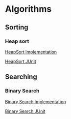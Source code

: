 # Algorithms

## Sorting
### Heap sort

[HeapSort Implementation](https://github.com/goutamsh/algorithms/blob/master/src/main/java/com/gshepur/sorting/heapsort/HeapSort.java)

[HeapSort JUnit](https://github.com/goutamsh/algorithms/blob/master/src/test/java/com/gshepur/sorting/heapsort/HeapSortTest.java)

## Searching
### Binary Search
[Binary Search Implementation](https://github.com/goutamsh/algorithms/blob/master/src/main/java/com/gshepur/searching/binarysearch/BinarySearch.java)

[Binary Search JUnit](https://github.com/goutamsh/algorithms/blob/master/src/test/java/com/gshepur/searching/binarysearch/BinarySearchTest.java)
